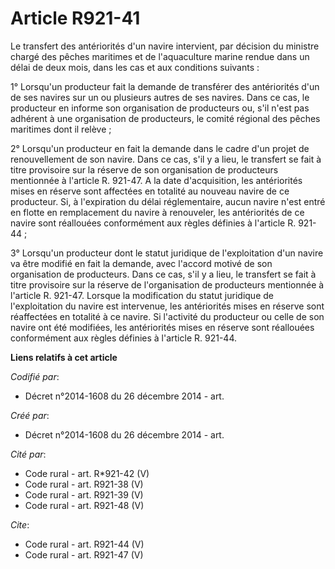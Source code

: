 # Article R921-41

Le transfert des antériorités d'un navire intervient, par décision du ministre chargé des pêches maritimes et de
l'aquaculture marine rendue dans un délai de deux mois, dans les cas et aux conditions suivants : 

1° Lorsqu'un producteur fait la demande de transférer des antériorités d'un de ses navires sur un ou plusieurs autres de ses
navires. Dans ce cas, le producteur en informe son organisation de producteurs ou, s'il n'est pas adhérent à une organisation
de producteurs, le comité régional des pêches maritimes dont il relève ; 

2° Lorsqu'un producteur en fait la demande dans le cadre d'un projet de renouvellement de son navire. Dans ce cas, s'il y a
lieu, le transfert se fait à titre provisoire sur la réserve de son organisation de producteurs mentionnée à l'article R.
921-47. A la date d'acquisition, les antériorités mises en réserve sont affectées en totalité au nouveau navire de ce
producteur. Si, à l'expiration du délai réglementaire, aucun navire n'est entré en flotte en remplacement du navire à
renouveler, les antériorités de ce navire sont réallouées conformément aux règles définies à l'article R. 921-44 ; 

3° Lorsqu'un producteur dont le statut juridique de l'exploitation d'un navire va être modifié en fait la demande, avec
l'accord motivé de son organisation de producteurs. Dans ce cas, s'il y a lieu, le transfert se fait à titre provisoire sur
la réserve de l'organisation de producteurs mentionnée à l'article R. 921-47. Lorsque la modification du statut juridique de
l'exploitation du navire est intervenue, les antériorités mises en réserve sont réaffectées en totalité à ce navire. Si
l'activité du producteur ou celle de son navire ont été modifiées, les antériorités mises en réserve sont réallouées
conformément aux règles définies à l'article R. 921-44.

**Liens relatifs à cet article**

_Codifié par_:

  - Décret n°2014-1608 du 26 décembre 2014 - art.

_Créé par_:

  - Décret n°2014-1608 du 26 décembre 2014 - art.

_Cité par_:

  - Code rural - art. R*921-42 (V)
  - Code rural - art. R921-38 (V)
  - Code rural - art. R921-39 (V)
  - Code rural - art. R921-48 (V)

_Cite_:

  - Code rural - art. R921-44 (V)
  - Code rural - art. R921-47 (V)
